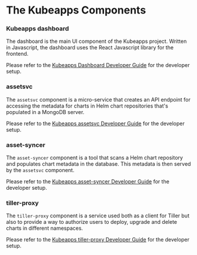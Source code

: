 # The Kubeapps Components

### Kubeapps dashboard

The dashboard is the main UI component of the Kubeapps project. Written in Javascript, the dashboard uses the React Javascript library for the frontend.

Please refer to the [Kubeapps Dashboard Developer Guide](dashboard.md) for the developer setup.

### assetsvc

The `assetsvc` component is a micro-service that creates an API endpoint for accessing the metadata for charts in Helm chart repositories that's populated in a MongoDB server.

Please refer to the [Kubeapps assetsvc Developer Guide](assetsvc.md) for the developer setup.

### asset-syncer

The `asset-syncer` component is a tool that scans a Helm chart repository and populates chart metadata in the database. This metadata is then served by the `assetsvc` component.

Please refer to the [Kubeapps asset-syncer Developer Guide](asset-syncer.md) for the developer setup.

### tiller-proxy

The `tiller-proxy` component is a service used both as a client for Tiller but also to provide a way to authorize users to deploy, upgrade and delete charts in different namespaces.

Please refer to the [Kubeapps tiller-proxy Developer Guide](tiller-proxy.md) for the developer setup.
